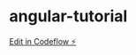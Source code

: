 # angular-tutorial

[Edit in Codeflow ⚡️](https://stackblitz.com/~/github.com/tuxsy/angular-tutorial)